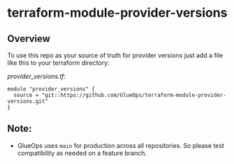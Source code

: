 # terraform-module-provider-versions

## Overview

To use this repo as your source of truth for provider versions just add a file like this to your terraform directory:

*provider_versions.tf*:

```hcl
module "provider_versions" {
  source = "git::https://github.com/GlueOps/terraform-module-provider-versions.git"
}
```


## Note:

- GlueOps uses `main` for production across all repositories. So please test compatibility as needed on a feature branch.

